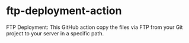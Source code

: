 # ftp-deployment-action
FTP Deployment: This GitHub action copy the files via FTP from your Git project to your server in a specific path.
